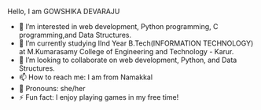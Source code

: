 Hello, I am GOWSHIKA DEVARAJU 
- 👋 I’m interested in web development, Python programming, C programming,and Data Structures.
- 🌱 I’m currently studying IInd Year B.Tech(INFORMATION TECHNOLOGY) at M.Kumarasamy College of Engineering and Technology - Karur.
- 👯 I’m looking to collaborate on web development, Python, and Data Structures.
- 📫 How to reach me: I am from Namakkal 
- 🌟 Pronouns: she/her
- ⚡ Fun fact: I enjoy playing games in my free time!
<!---
GOWSHIKA-D/GOWSHIKA-D is a ✨ special ✨ repository because its `README.md` (this file) appears on your GitHub profile.
You can click the Preview link to take a look at your changes.
--->
